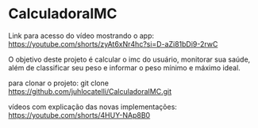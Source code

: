 # CalculadoraIMC
Link para acesso do vídeo mostrando o app: https://youtube.com/shorts/zyAt6xNr4hc?si=D-aZi81bDi9-2rwC

O objetivo deste projeto é calcular o imc do usuário, monitorar sua saúde, além de classificar seu peso e informar o peso mínimo e máximo ideal.

para clonar o projeto: git clone https://github.com/juhlocatelli/CalculadoraIMC.git

vídeos com explicação das novas implementações: https://youtube.com/shorts/4HUY-NAp8B0
